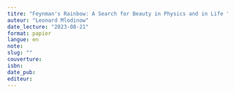 ```yaml
---
titre: "Feynman's Rainbow: A Search for Beauty in Physics and in Life "
auteur: "Leonard Mlodinow"
date_lecture: "2023-08-21"
format: papier
langue: en
note:
slug: ""
couverture: 
isbn: 
date_pub: 
editeur: 
---
```

